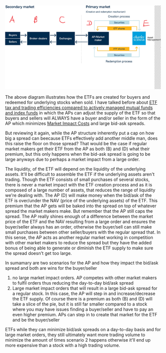 ![](Pasted%20image%2020240202215431.png)

The above diagram illustrates how the ETFs are created for buyers and redeemed for underlying stocks when sold. I have talked before about [ETF tax and trading efficiencies compared to actively managed mutual funds and index funds](ETF%20tax%20and%20trading%20efficiencies%20compared%20to%20actively%20managed%20mutual%20funds%20and%20index%20funds.md) in which the APs can adjust the supply of the ETF so that buyers and sellers will ALWAYS have a buyer and/or seller in the form of the AP which minimizes [Market Impact Costs](Market%20Impact%20Costs.md) and large bid-ask spreads. 

But reviewing it again, while the AP structure inherently put a cap on how big a spread can beecause ETFs effectively add another middle man, does this raise the floor on those spread? That would be the case if regular market makers get their ETF from the AP as both (B) and (D) what their premium, but this only happens when the bid-ask spread is going to be large anyways due to perhaps a market impact from a large order. 

The liquidity, of the ETF will depend on the liquidity of the underlying assets. It'll be difficult to assemble the ETF if the underlying assets aren't trading. Though the ETF consists of small purchases of several stocks, there is never a market impact with the ETF creation process and as it is composed of a large number of assets, that reduces the range of liquidity we're dealing with. The AP (D) will make money when the bid/ask of the ETF is over/under the NAV (price of the underlying assets) of the ETF. This premium that the AP gets will be baked into the spread on top of whatever spread the market makers make. But remember that the AP still caps the spread.  The AP really shines enough of a difference between the market price of the ETF and the NAV resulting from a large order and ensures the buyer/seller always has an order, otherwise the buyer/sell can still make small purchases between other seller/buyers with the regular spread that. In this sense, the AP acts as another regular market working in competition with other market makers to reduce the spread but they have the added bonus of being able to generate or diminish the ETF supply to make sure the spread doesn't get too large.

In sumamary are two scenarios for the AP and how they impact the bid/ask spread and both are wins for the buyer/seller
1) no large market impact orders. AP competes with other market makers to fulfil orders thus reducing the day-to-day bid/ask spread
2) Large market impact orders that will result in a large bid-ask spread for a regular stock. In this case, the AP will step in and increase/decrease the ETF supply. Of course there is a premium as both (B) and (D) will take a slice of the pie, but it is still far smaller compared to a stock where you may have issues finding a buyer/seller and have to pay an even higher premium. APs can step in to create that market for the ETF and be the buyer/seller

ETFs while they can minimize bid/ask spreads on a day-to-day basis and for large market orders, they still ultimately want more trading volume to minimize the amount of times scenario 2 happens otherwise it'll end up more expensive than a stock with a high trading volume.